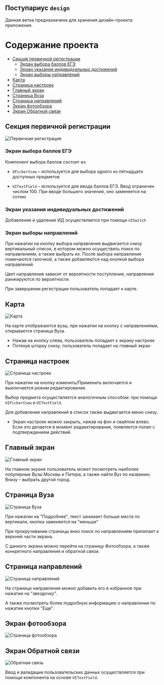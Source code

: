 ## Поступариус `design`

Данная ветка предназначена для хранения дизайн-проекта приложения.

Содержание проекта
=================

   * [Секция первичной регистрации](#секция-первичной-регистрации)
      * [Экран выбора баллов ЕГЭ](#экран-выбора-баллов-егэ)
      * [Экран указания индивидуальных достижений](#экран-указания-индивидуальных-достижений)
      * [Экран выборы направлений](#экран-выборы-направлений)
   * [Карта](#карта)
   * [Страница настроек](#страница-настроек)
   * [Главный экран](#главный-экран)
   * [Страница Вуза](#страница-вуза)
   * [Страница направлений](#страница-направлений)
   * [Экран фотообзора](#экран-фотообзора)
   * [Экран Обратной связи](#экран-обратной-связи)



## Секция первичной регистрации

![Первичная регистрация](./design/png%20export/registration.png)

### Экран выбора баллов ЕГЭ

Компонент выбора баллов состоит из:

- `UPickerView` – используется для выбора одного из пятнадцати доступных предметов

- `UITextField` – используется для ввода баллов ЕГЭ. Ввод ограничен числом 100. 
При вводе большего значения, оно заменяется на сотню.

### Экран указания индивидуальных достижений

Добавление и удаление ИД осуществляется при помощи `UISwitch`

### Экран выборы направлений

При нажатии на кнопку выбора направления выдвигается снизу вертикальный список,
в котором можно осуществить поиск по направлениям, а также выбрать их.
После выбора направления помечаются галочкой, а также добавляются над 
кнопкой выбора направлений.

Цвет направления зависит от вероятности поступления, направления ранжируются 
по вероятности. 

При завершении регистрации пользователь попадает к карте.

## Карта

![Карта](./design/png%20export/map.png)

На карте отображаются вузы, при нажатии на кнопку с направлениями, 
открывается страница Вуза. 

- Нажав на кнопку слева, пользователь попадает к экрану настроек
- Потянув шторку снизу, пользователь попадает на главный экран

## Страница настроек

![Страница настроек](./design/png%20export/settings.png)

При нажатии на кнопку изменить/Применить включается и выключается режим редактирования.

Выбор предмета осуществляется аналогичным способом: при помощи `UIPickerView` и `UITextField`.

Для добавления направлений в список также выдвигается меню снизу.

- Экран настроек можно закрыть, нажав на фон и свайпом влево. Если это делается 
в момент редаектирование, появляется попап с подтверждением действий.

## Главный экран 

![Главный экран](./design/png%20export/home.png)

На главном экране пользователь может посмотреть наиболее популярные Вузы Москвы 
и Питера, а также найти Вуз по названию. Внизу – выбрать другой город.

## Страница Вуза

![Страница Вуза](./design/png%20export/university.png)

При нажатии на "Подробнее", текст занимает больше места по вертикали, кнопка 
заменяется на "меньше"

При прокручивании страницы вниз поиск по направлениям прилипает к верхней части 
экрана.

С данного экрана можно перейти на страницу Фотообзора, а также конкретного 
направления и обратной связи.

## Страница направлений

![Страница направлений](./design/png%20export/edPrograms.png)

На странице направления можно добавить его в избранное при нажатии на "звездочку".

А также посмотреть более подробную информацию о направлении по нажатии кнопки "Еще".


## Экран фотообзора

![Страница фотообзора](./design/png%20export/photos.png)

## Экран Обратной связи

![Обратная связь](./design/png%20export/feedback.png)

Ввод и валидации пользовательских данных осуществляется при помощи компонента 
на основе `UITextField`.